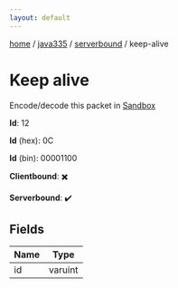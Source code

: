 ```yaml
---
layout: default
---
```


[home](/)  /  [java335](/protocol/java335)  /  [serverbound](/protocol/java335/serverbound)  /  keep-alive

# Keep alive

Encode/decode this packet in [Sandbox](../../../sandbox/java335#serverbound.keep_alive)

**Id**: 12

**Id** (hex): 0C

**Id** (bin): 00001100

**Clientbound**: ✖️

**Serverbound**: ✔️

## Fields

Name | Type
---|---
id | varuint
